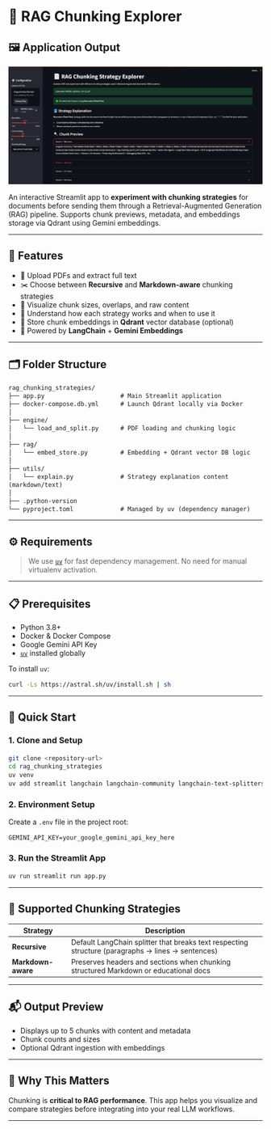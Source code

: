 # 📄 RAG Chunking Explorer

## 🖼️ Application Output

![RAG Chunking Explorer](output.png)

An interactive Streamlit app to **experiment with chunking strategies** for documents before sending them through a Retrieval-Augmented Generation (RAG) pipeline. Supports chunk previews, metadata, and embeddings storage via Qdrant using Gemini embeddings.

---

## 🚀 Features

* 📂 Upload PDFs and extract full text
* ✂️ Choose between **Recursive** and **Markdown-aware** chunking strategies
* 🧠 Visualize chunk sizes, overlaps, and raw content
* 📌 Understand how each strategy works and when to use it
* 🔗 Store chunk embeddings in **Qdrant** vector database (optional)
* 🤖 Powered by **LangChain** + **Gemini Embeddings**

---

## 🗂️ Folder Structure

```
rag_chunking_strategies/
├── app.py                     # Main Streamlit application
├── docker-compose.db.yml      # Launch Qdrant locally via Docker
│
├── engine/
│   └── load_and_split.py      # PDF loading and chunking logic
│
├── rag/
│   └── embed_store.py         # Embedding + Qdrant vector DB logic
│
├── utils/
│   └── explain.py             # Strategy explanation content (markdown/text)
│
├── .python-version
└── pyproject.toml             # Managed by uv (dependency manager)
```

---

## ⚙️ Requirements

> We use [`uv`](https://github.com/astral-sh/uv) for fast dependency management. No need for manual virtualenv activation.

---

## 📋 **Prerequisites**

* Python 3.8+
* Docker & Docker Compose
* Google Gemini API Key
* [`uv`](https://github.com/astral-sh/uv) installed globally

To install `uv`:

```bash
curl -Ls https://astral.sh/uv/install.sh | sh
```

---

## 🚀 **Quick Start**

### 1. **Clone and Setup**

```bash
git clone <repository-url>
cd rag_chunking_strategies
uv venv
uv add streamlit langchain langchain-community langchain-text-splitters langchain-google-genai langchain-qdrant python-dotenv pypdf nltk scikit-learn
```

### 2. **Environment Setup**

Create a `.env` file in the project root:

```env
GEMINI_API_KEY=your_google_gemini_api_key_here
```

### 3. **Run the Streamlit App**

```bash
uv run streamlit run app.py
```

---

## 📘 Supported Chunking Strategies

| Strategy           | Description                                                                                       |
| ------------------ | ------------------------------------------------------------------------------------------------- |
| **Recursive**      | Default LangChain splitter that breaks text respecting structure (paragraphs → lines → sentences) |
| **Markdown-aware** | Preserves headers and sections when chunking structured Markdown or educational docs              |

---

## 📬 Output Preview

* Displays up to 5 chunks with content and metadata
* Chunk counts and sizes
* Optional Qdrant ingestion with embeddings

---

## 🧠 Why This Matters

Chunking is **critical to RAG performance**. This app helps you visualize and compare strategies before integrating into your real LLM workflows.

---
